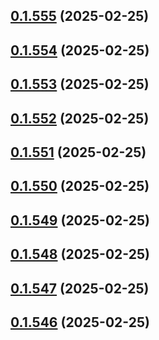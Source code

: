 ## [0.1.555](https://github.com/binary-braids/terraform-oracle/compare/v0.1.554...v0.1.555) (2025-02-25)



## [0.1.554](https://github.com/binary-braids/terraform-oracle/compare/v0.1.553...v0.1.554) (2025-02-25)



## [0.1.553](https://github.com/binary-braids/terraform-oracle/compare/v0.1.552...v0.1.553) (2025-02-25)



## [0.1.552](https://github.com/binary-braids/terraform-oracle/compare/v0.1.551...v0.1.552) (2025-02-25)



## [0.1.551](https://github.com/binary-braids/terraform-oracle/compare/v0.1.550...v0.1.551) (2025-02-25)



## [0.1.550](https://github.com/binary-braids/terraform-oracle/compare/v0.1.549...v0.1.550) (2025-02-25)



## [0.1.549](https://github.com/binary-braids/terraform-oracle/compare/v0.1.548...v0.1.549) (2025-02-25)



## [0.1.548](https://github.com/binary-braids/terraform-oracle/compare/v0.1.547...v0.1.548) (2025-02-25)



## [0.1.547](https://github.com/binary-braids/terraform-oracle/compare/v0.1.546...v0.1.547) (2025-02-25)



## [0.1.546](https://github.com/binary-braids/terraform-oracle/compare/v0.1.545...v0.1.546) (2025-02-25)



